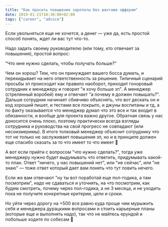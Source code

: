 ```yaml
---
title: "Как просить повышение зарплаты без шантажа оффером"
date: 2019-01-21T10:30:00+02:00
tags: ["career", "advice"]
---
```


Если увольняться еще не хочется, а денег — уже да, есть простой способ понять, ждет ли вас тут что-то.

Надо задать своему руководителю (или тому, кто отвечает за повышения), простой вопрос:

"Что мне нужно сделать, чтобы получать больше?"

Чем он хорош? Тем, что он принуждает вашего босса думать, и перекидывает на него ответственность за решение. Типичный сценарий просьбы зп происходит как правило наоборот, приходит гоноровый сотрудник к менеджеру и говорит "я хочу больше зп". А менеджер (стрелянный воробей) ему и отвечает "а почему я должен повышать?". Дальше сотрудник начинает сбивчиво объяснять, что вот дескать он и код хороший пишет, и тестами все покрыто, и джуны воспитаны и тд, а по факту оказывается что менеджер думал что это все и так входит в обязанности, и вообще для проекта важно другое. Обратная связь у нас доносится очень плохо, поэтому практически всегда взгляды сотрудника и руководства на свой прогресс не совпадают (или несоизмеримы). В итоге толковый менеджер объяснит сотруднику что тот не только не заслуживает повышения зп, но и в принципе должен еще спасибо сказать за то что имеет то что имеет 🙂

А вот если прийти с вопросом "что нужно сделать?", тогда уже менеджеру нужно будет выдумывать что ответить, придумывать какой-то план. Ответ "ничего, у нас повышений нет", или "не сейчас", или "не знаю" — тоже ответ который дает вам понять что тут ловить нечего.

Если же вам отвечают "ну ты вот поработай еще пол-годика, а там посмотрим", надо не сдаваться и уточнять, на что посмотрим, как будем смотреть, почему через пол-годика, а не 3 месяца, и не уходить пока не получите конкретные критерии, цели и сроки.

Но уйти через дорогу на +500 все равно куда проще чем мурыжить себя и менеджера дурацкими вопросами и стоить карьерные планы (которые еще и выполнять надо), так что не майтесь ерундой и побольше ходите по собесам 🙂
